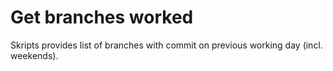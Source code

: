 # Get branches worked

Skripts provides list of branches with commit on previous working day (incl. weekends).
